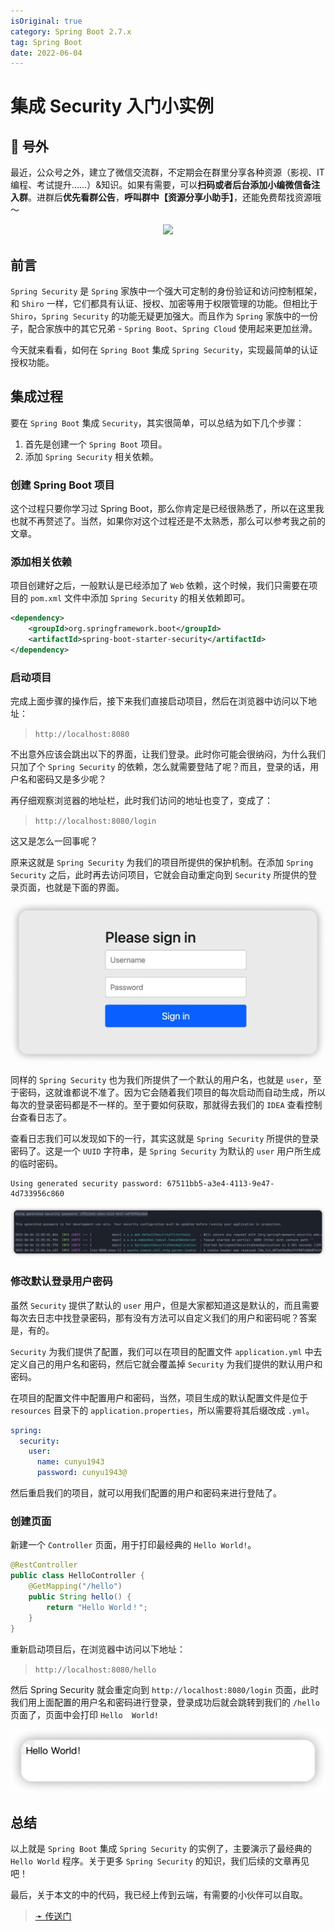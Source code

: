 ```yaml
---
isOriginal: true
category: Spring Boot 2.7.x
tag: Spring Boot
date: 2022-06-04
---
```


# 集成 Security 入门小实例

## 🎈 号外

最近，公众号之外，建立了微信交流群，不定期会在群里分享各种资源（影视、IT 编程、考试提升……）&知识。如果有需要，可以**扫码或者后台添加小编微信备注入群**。进群后**优先看群公告**，**呼叫群中【资源分享小助手】**，还能免费帮找资源哦～

<center>
<img src="/contact/wxgroup.jpg" width="150"> 
</center>

## 前言

`Spring Security` 是 `Spring` 家族中一个强大可定制的身份验证和访问控制框架，和 `Shiro` 一样，它们都具有认证、授权、加密等用于权限管理的功能。但相比于 `Shiro`，`Spring Security` 的功能无疑更加强大。而且作为 `Spring` 家族中的一份子，配合家族中的其它兄弟 - `Spring Boot`、`Spring Cloud` 使用起来更加丝滑。

今天就来看看，如何在 `Spring Boot` 集成 `Spring Security`，实现最简单的认证授权功能。

## 集成过程

要在 `Spring Boot` 集成 `Security`，其实很简单，可以总结为如下几个步骤：

1.   首先是创建一个 `Spring Boot` 项目。
2.   添加 `Spring Security` 相关依赖。



### 创建 Spring Boot 项目

这个过程只要你学习过 Spring Boot，那么你肯定是已经很熟悉了，所以在这里我也就不再赘述了。当然，如果你对这个过程还是不太熟悉，那么可以参考我之前的文章。

### 添加相关依赖

项目创建好之后，一般默认是已经添加了 `Web` 依赖，这个时候，我们只需要在项目的 `pom.xml` 文件中添加 `Spring Security` 的相关依赖即可。

```xml
<dependency>
    <groupId>org.springframework.boot</groupId>
    <artifactId>spring-boot-starter-security</artifactId>
</dependency>
```

### 启动项目

完成上面步骤的操作后，接下来我们直接启动项目，然后在浏览器中访问以下地址：

>   `http://localhost:8080`

不出意外应该会跳出以下的界面，让我们登录。此时你可能会很纳闷，为什么我们只加了个 `Spring Security` 的依赖，怎么就需要登陆了呢？而且，登录的话，用户名和密码又是多少呢？

再仔细观察浏览器的地址栏，此时我们访问的地址也变了，变成了：

>   `http://localhost:8080/login`

这又是怎么一回事呢？

原来这就是 `Spring Security` 为我们的项目所提供的保护机制。在添加 `Spring Security` 之后，此时再去访问项目，它就会自动重定向到 `Security` 所提供的登录页面，也就是下面的界面。


![](assets/20220604-security/b361ffbd2c1441bf853fa32cd64c7479.webp)


同样的 `Spring Security` 也为我们所提供了一个默认的用户名，也就是 `user`，至于密码，这就谁都说不准了。因为它会随着我们项目的每次启动而自动生成，所以每次的登录密码都是不一样的。至于要如何获取，那就得去我们的 `IDEA` 查看控制台查看日志了。

查看日志我们可以发现如下的一行，其实这就是 `Spring Security` 所提供的登录密码了。这是一个 `UUID` 字符串，是 `Spring Security` 为默认的 `user` 用户所生成的临时密码。

```
Using generated security password: 67511bb5-a3e4-4113-9e47-4d733956c860
```

![](assets/20220604-security/57056782c34445b69f2ff934ece24c83.webp)


### 修改默认登录用户密码

虽然 `Security` 提供了默认的 `user` 用户，但是大家都知道这是默认的，而且需要每次去日志中找登录密码，那有没有方法可以自定义我们的用户和密码呢？答案是，有的。

`Security` 为我们提供了配置，我们可以在项目的配置文件 `application.yml` 中去定义自己的用户名和密码，然后它就会覆盖掉 `Security` 为我们提供的默认用户和密码。

在项目的配置文件中配置用户和密码，当然，项目生成的默认配置文件是位于 `resources` 目录下的 `application.properties`，所以需要将其后缀改成 `.yml`。

```yml
spring:
  security:
    user:
      name: cunyu1943
      password: cunyu1943@
```

然后重启我们的项目，就可以用我们配置的用户和密码来进行登陆了。

### 创建页面

新建一个 `Controller` 页面，用于打印最经典的 `Hello World!`。

```java
@RestController
public class HelloController {
    @GetMapping("/hello")
    public String hello() {
        return "Hello World！";
    }
}
```

重新启动项目后，在浏览器中访问以下地址：

>   `http://localhost:8080/hello`

然后 Spring Security 就会重定向到 `http://localhost:8080/login` 页面，此时我们用上面配置的用户名和密码进行登录，登录成功后就会跳转到我们的 `/hello` 页面了，页面中会打印 `Hello  World!`

![](assets/20220604-security/02ef542d6e334658bf5175f3fb7046d7.webp)


## 总结

以上就是 `Spring Boot` 集成 `Spring Security` 的实例了，主要演示了最经典的 `Hello World` 程序。关于更多 `Spring Security` 的知识，我们后续的文章再见吧！

最后，关于本文的中的代码，我已经上传到云端，有需要的小伙伴可以自取。

>   [➛ 传送门](https://github.com/cunyu1943/java-learning-demos)